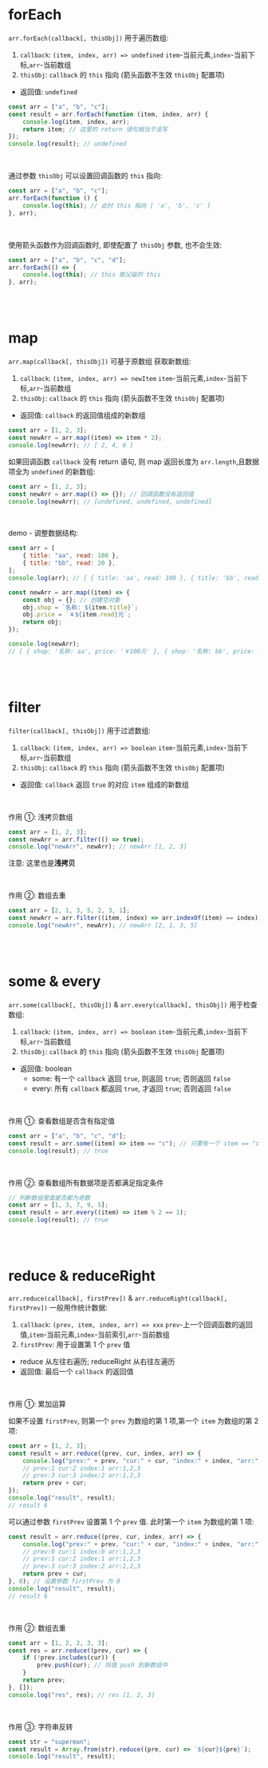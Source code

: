 # forEach

`arr.forEach(callback[, thisObj])` 用于遍历数组:

1.  `callback`: `(item, index, arr) => undefined`
    `item`-当前元素,`index`-当前下标,`arr`-当前数组
2.  `thisObj`: `callback` 的 `this` 指向 (箭头函数不生效 `thisObj` 配置项)

-   返回值: `undefined`

```js
const arr = ["a", "b", "c"];
const result = arr.forEach(function (item, index, arr) {
    console.log(item, index, arr);
    return item; // 这里的 return 语句相当于没写
});
console.log(result); // undefined
```

<br>

通过参数 `thisObj` 可以设置回调函数的 `this` 指向:

```js
const arr = ["a", "b", "c"];
arr.forEach(function () {
    console.log(this); // 此时 this 指向 [ 'a', 'b', 'c' ]
}, arr);
```

<br>

使用箭头函数作为回调函数时, 即使配置了 `thisObj` 参数, 也不会生效:

```js
const arr = ["a", "b", "c", "d"];
arr.forEach(() => {
    console.log(this); // this 取父级的 this
}, arr);
```

<br><br>

# map

`arr.map(callback[, thisObj])` 可基于原数组 获取新数组:

1.  `callback`: `(item, index, arr) => newItem`
    `item`-当前元素,`index`-当前下标,`arr`-当前数组
2.  `thisObj`: `callback` 的 `this` 指向 (箭头函数不生效 `thisObj` 配置项)

-   返回值: `callback` 的返回值组成的新数组

```js
const arr = [1, 2, 3];
const newArr = arr.map((item) => item * 2);
console.log(newArr); // [ 2, 4, 6 ]
```

如果回调函数 `callback` 没有 return 语句, 则 map 返回长度为 `arr.length`,且数据项全为 `undefined` 的新数组:

```js
const arr = [1, 2, 3];
const newArr = arr.map(() => {}); // 回调函数没有返回值
console.log(newArr); // [undefined, undefined, undefined]
```

<br>

demo - 调整数据结构:

```js
const arr = [
    { title: "aa", read: 100 },
    { title: "bb", read: 20 },
];
console.log(arr); // [ { title: 'aa', read: 100 }, { title: 'bb', read: 20 } ]

const newArr = arr.map((item) => {
    const obj = {}; // 创建空对象
    obj.shop = `名称: ${item.title}`;
    obj.price = `￥${item.read}元`;
    return obj;
});

console.log(newArr);
// [ { shop: '名称: aa', price: '￥100元' }, { shop: '名称: bb', price: '￥20元' } ]
```

<br><br>

# filter

`filter(callback[, thisObj])` 用于过滤数组:

1.  `callback`: `(item, index, arr) => boolean`
    `item`-当前元素,`index`-当前下标,`arr`-当前数组
2.  `thisObj`: `callback` 的 `this` 指向 (箭头函数不生效 `thisObj` 配置项)

-   返回值: `callback` 返回 `true` 的对应 `item` 组成的新数组

<br>

作用 ①: 浅拷贝数组

```js
const arr = [1, 2, 3];
const newArr = arr.filter(() => true);
console.log("newArr", newArr); // newArr [1, 2, 3]
```

注意: 这里也是**浅拷贝**

<br>

作用 ②: 数组去重

```js
const arr = [2, 1, 3, 5, 2, 3, 1];
const newArr = arr.filter((item, index) => arr.indexOf(item) == index);
console.log("newArr", newArr); // newArr [2, 1, 3, 5]
```

<br><br>

# some & every

`arr.some(callback[, thisObj])` & `arr.every(callback[, thisObj])` 用于检查数组:

1.  `callback`: `(item, index, arr) => boolean`
    `item`-当前元素,`index`-当前下标,`arr`-当前数组
2.  `thisObj`: `callback` 的 `this` 指向 (箭头函数不生效 `thisObj` 配置项)

-   返回值: boolean
    -   some: 有一个 `callback` 返回 `true`, 则返回 `true`; 否则返回 `false`
    -   every: 所有 `callback` 都返回 `true`, 才返回 `true`; 否则返回 `false`

<br>

作用 ①: 查看数组是否含有指定值

```js
const arr = ["a", "b", "c", "d"];
const result = arr.some((item) => item == "c"); // 只要有一个 item == "c" 则返回 true
console.log(result); // true
```

<br>

作用 ②: 查看数组所有数据项是否都满足指定条件

```js
// 判断数组里面是否都为奇数
const arr = [1, 3, 7, 9, 5];
const result = arr.every((item) => item % 2 == 1);
console.log(result); // true
```

<br><br>

# reduce & reduceRight

`arr.reduce(callback[, firstPrev])` & `arr.reduceRight(callback[, firstPrev])` 一般用作统计数据:

1.  `callback`: `(prev, item, index, arr) => xxx`
    `prev`-上一个回调函数的返回值,`item`-当前元素,`index`-当前索引,`arr`-当前数组
2.  `firstPrev`: 用于设置第 1 个 `prev` 值

-   reduce 从左往右遍历; reduceRight 从右往左遍历
-   返回值: 最后一个 `callback` 的返回值

<br>

作用 ①: 累加运算

如果不设置 `firstPrev`, 则第一个 `prev` 为数组的第 1 项,第一个 `item` 为数组的第 2 项:

```js
const arr = [1, 2, 3];
const result = arr.reduce((prev, cur, index, arr) => {
    console.log("prev:" + prev, "cur:" + cur, "index:" + index, "arr:" + arr);
    // prev:1 cur:2 index:1 arr:1,2,3
    // prev:3 cur:3 index:2 arr:1,2,3
    return prev + cur;
});
console.log("result", result);
// result 6
```

可以通过参数 `firstPrev` 设置第 1 个 `prev` 值. 此时第一个 `item` 为数组的第 1 项:

```js
const result = arr.reduce((prev, cur, index, arr) => {
    console.log("prev:" + prev, "cur:" + cur, "index:" + index, "arr:" + arr);
    // prev:0 cur:1 index:0 arr:1,2,3
    // prev:1 cur:2 index:1 arr:1,2,3
    // prev:3 cur:3 index:2 arr:1,2,3
    return prev + cur;
}, 0); // 设置参数 firstPrev 为 0
console.log("result", result);
// result 6
```

<br>

作用 ②: 数组去重

```js
const arr = [1, 2, 2, 3, 3];
const res = arr.reduce((prev, cur) => {
    if (!prev.includes(cur)) {
        prev.push(cur); // 将值 push 到新数组中
    }
    return prev;
}, []);
console.log("res", res); // res [1, 2, 3]
```

<br>

作用 ③: 字符串反转

```js
const str = "superman";
const result = Array.from(str).reduce((pre, cur) => `${cur}${pre}`);
console.log("result", result);
```

<br>
